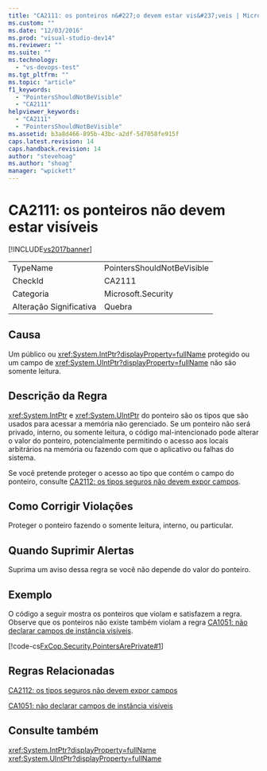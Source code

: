 ```yaml
---
title: "CA2111: os ponteiros n&#227;o devem estar vis&#237;veis | Microsoft Docs"
ms.custom: ""
ms.date: "12/03/2016"
ms.prod: "visual-studio-dev14"
ms.reviewer: ""
ms.suite: ""
ms.technology: 
  - "vs-devops-test"
ms.tgt_pltfrm: ""
ms.topic: "article"
f1_keywords: 
  - "PointersShouldNotBeVisible"
  - "CA2111"
helpviewer_keywords: 
  - "CA2111"
  - "PointersShouldNotBeVisible"
ms.assetid: b3a8d466-895b-43bc-a2df-5d7058fe915f
caps.latest.revision: 14
caps.handback.revision: 14
author: "stevehoag"
ms.author: "shoag"
manager: "wpickett"
---
```

# CA2111: os ponteiros n&#227;o devem estar vis&#237;veis
[!INCLUDE[vs2017banner](../code-quality/includes/vs2017banner.md)]

|||  
|-|-|  
|TypeName|PointersShouldNotBeVisible|  
|CheckId|CA2111|  
|Categoria|Microsoft.Security|  
|Alteração Significativa|Quebra|  
  
## Causa  
 Um público ou <xref:System.IntPtr?displayProperty=fullName> protegido ou um campo de <xref:System.UIntPtr?displayProperty=fullName> não são somente leitura.  
  
## Descrição da Regra  
 <xref:System.IntPtr> e <xref:System.UIntPtr> do ponteiro são os tipos que são usados para acessar a memória não gerenciado.  Se um ponteiro não será privado, interno, ou somente leitura, o código mal\-intencionado pode alterar o valor do ponteiro, potencialmente permitindo o acesso aos locais arbitrários na memória ou fazendo com que o aplicativo ou falhas do sistema.  
  
 Se você pretende proteger o acesso ao tipo que contém o campo do ponteiro, consulte [CA2112: os tipos seguros não devem expor campos](../code-quality/ca2112-secured-types-should-not-expose-fields.md).  
  
## Como Corrigir Violações  
 Proteger o ponteiro fazendo o somente leitura, interno, ou particular.  
  
## Quando Suprimir Alertas  
 Suprima um aviso dessa regra se você não depende do valor do ponteiro.  
  
## Exemplo  
 O código a seguir mostra os ponteiros que violam e satisfazem a regra.  Observe que os ponteiros não existe também violam a regra [CA1051: não declarar campos de instância visíveis](../code-quality/ca1051-do-not-declare-visible-instance-fields.md).  
  
 [!code-cs[FxCop.Security.PointersArePrivate#1](../code-quality/codesnippet/CSharp/ca2111-pointers-should-not-be-visible_1.cs)]  
  
## Regras Relacionadas  
 [CA2112: os tipos seguros não devem expor campos](../code-quality/ca2112-secured-types-should-not-expose-fields.md)  
  
 [CA1051: não declarar campos de instância visíveis](../code-quality/ca1051-do-not-declare-visible-instance-fields.md)  
  
## Consulte também  
 <xref:System.IntPtr?displayProperty=fullName>   
 <xref:System.UIntPtr?displayProperty=fullName>